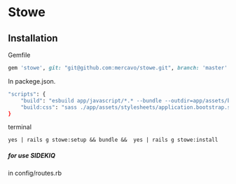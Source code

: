 # Stowe
## Installation

Gemfile
```ruby
gem 'stowe', git: "git@github.com:mercavo/stowe.git", branch: 'master'
```
In packege.json.
```sh
"scripts": {
    "build": "esbuild app/javascript/*.* --bundle --outdir=app/assets/builds",
    "build:css": "sass ./app/assets/stylesheets/application.bootstrap.scss ./app/assets/builds/application.css --no-source-map --load-path=node_modules"
}
```

terminal
```
yes | rails g stowe:setup && bundle &&  yes | rails g stowe:install
```

##### for use SIDEKIQ 
in config/routes.rb
```require 'sidekiq/web'
```